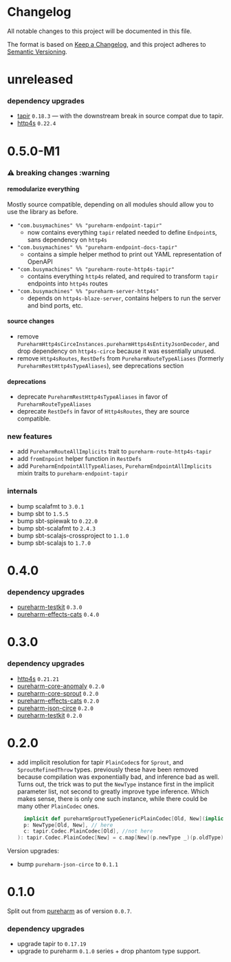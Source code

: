 # Changelog

All notable changes to this project will be documented in this file.

The format is based on [Keep a Changelog](https://keepachangelog.com/en/1.0.0/), and this project adheres
to [Semantic Versioning](https://semver.org/spec/v2.0.0.html).

# unreleased

### dependency upgrades

- [tapir](https://github.com/softwaremill/tapir/releases) `0.18.3` — with the downstream break in source compat due to
  tapir.
- [http4s](https://github.com/http4s/http4s/releases) `0.22.4`

# 0.5.0-M1

### :warning: breaking changes :warning

#### remodularize everything

Mostly source compatible, depending on all modules should allow you to use the library as before.

- `"com.busymachines" %% "pureharm-endpoint-tapir"`
    - now contains everything `tapir` related needed to define `Endpoint`s, sans dependency on `http4s`
- `"com.busymachines" %% "pureharm-endpoint-docs-tapir"`
    - contains a simple helper method to print out YAML representation of OpenAPI
- `"com.busymachines" %% "pureharm-route-http4s-tapir"`
    - contains everything `http4s` related, and required to transform `tapir` endpoints into `http4s` routes
- `"com.busymachines" %% "pureharm-server-http4s"`
    - depends on `http4s-blaze-server`, contains helpers to run the server and bind ports, etc.

#### source changes

- remove `PureharmHttp4sCirceInstances.pureharmHttps4sEntityJsonDecoder`, and drop dependency on `http4s-circe` because
  it was essentially unused.
- remove `Http4sRoutes`, `RestDefs` from `PureharmRouteTypeAliases` (formerly `PureharmRestHttp4sTypeAliases`), see
  deprecations section

#### deprecations

- deprecate `PureharmRestHttp4sTypeAliases` in favor of `PureharmRouteTypeAliases`
- deprecate `RestDefs` in favor of `Http4sRoutes`, they are source compatible.

### new features

- add `PureharmRouteAllImplicits` trait to `pureharm-route-http4s-tapir`
- add `fromEnpoint` helper function in `RestDefs`
- add `PureharmEndpointAllTypeAliases`, `PureharmEndpointAllImplicits` mixin traits to `pureharm-endpoint-tapir`

### internals

- bump scalafmt to `3.0.1`
- bump sbt to `1.5.5`
- bump sbt-spiewak to `0.22.0`
- bump sbt-scalafmt to `2.4.3`
- bump sbt-scalajs-crossproject to `1.1.0`
- bump sbt-scalajs to `1.7.0`

# 0.4.0

### dependency upgrades

- [pureharm-testkit](https://github.com/busymachines/pureharm-testkit/releases) `0.3.0`
- [pureharm-effects-cats](https://github.com/busymachines/pureharm-effects-cats/releases) `0.4.0`

# 0.3.0

### dependency upgrades

- [http4s](https://github.com/http4s/http4s/releases) `0.21.21`
- [pureharm-core-anomaly](https://github.com/busymachines/pureharm-core/releases) `0.2.0`
- [pureharm-core-sprout](https://github.com/busymachines/pureharm-core/releases) `0.2.0`
- [pureharm-effects-cats](https://github.com/busymachines/pureharm-effects-cats/releases) `0.2.0`
- [pureharm-json-circe](https://github.com/busymachines/pureharm-json-circe/releases) `0.2.0`
- [pureharm-testkit](https://github.com/busymachines/pureharm-testkit/releases) `0.2.0`

# 0.2.0

- add implicit resolution for tapir `PlainCodec`s for `Sprout`, and `SproutRefinedThrow` types. previously these have
  been removed because compilation was exponentially bad, and inference bad as well. Turns out, the trick was to put
  the `NewType` instance first in the implicit parameter list, not second to greatly improve type inference. Which makes
  sense, there is only one such instance, while there could be many other `PlainCodec` ones.

  ```scala
    implicit def pureharmSproutTypeGenericPlainCodec[Old, New](implicit
    p: NewType[Old, New], // here
    c: tapir.Codec.PlainCodec[Old], //not here
  ): tapir.Codec.PlainCodec[New] = c.map[New](p.newType _)(p.oldType)
  ```

Version upgrades:

- bump `pureharm-json-circe` to `0.1.1`

# 0.1.0

Split out from [pureharm](https://github.com/busymachines/pureharm) as of version `0.0.7`.

### dependency upgrades

- upgrade tapir to `0.17.19`
- upgrade to pureharm `0.1.0` series + drop phantom type support.
